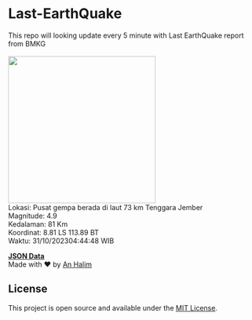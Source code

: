 # Last-EarthQuake
This repo will looking update every 5 minute with Last EarthQuake report from BMKG
<br>
<br>
<img src="https://static.bmkg.go.id/20231031044448.mmi.jpg" width="300"/>
<br>
Lokasi: Pusat gempa berada di laut 73 km Tenggara Jember <br>
Magnitude: 4.9 <br>
Kedalaman: 81 Km <br>
Koordinat: 8.81 LS 113.89 BT <br>
Waktu: 31/10/202304:44:48 WIB <br>

<a href="./data/data.json">**JSON Data**</a>
<br>
Made with ❤️ by <a href="https://github.com/an-halim">An Halim</a>
## License

This project is open source and available under the [MIT License](LICENSE).
